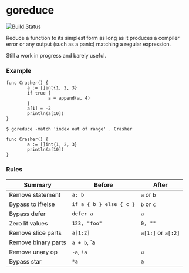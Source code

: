 # goreduce

[![Build Status](https://travis-ci.org/mvdan/goreduce.svg?branch=master)](https://travis-ci.org/mvdan/goreduce)

Reduce a function to its simplest form as long as it produces a compiler
error or any output (such as a panic) matching a regular expression.

Still a work in progress and barely useful.

### Example

```
func Crasher() {
        a := []int{1, 2, 3}
        if true {
                a = append(a, 4)
        }
        a[1] = -2
        println(a[10])
}
```

	$ goreduce -match 'index out of range' . Crasher

```
func Crasher() {
        a := []int{1, 2, 3}
        println(a[10])
}
```

### Rules

| Summary             | Before                  | After              |
| ------------------- | ----------------------- | ------------------ |
| Remove statement    | `a; b`                  | `a` or `b`         |
| Bypass to if/else   | `if a { b } else { c }` | `b` or `c`         |
| Bypass defer        | `defer a`               | `a`                |
| Zero lit values     | `123, "foo"`            | `0, ""`            |
| Remove slice parts  | `a[1:2]`                | `a[1:]` or `a[:2]` |
| Remove binary parts | `a + b`, `a || b`       | `a` or `b`         |
| Remove unary op     | `-a`, `!a`              | `a`                |
| Bypass star         | `*a`                    | `a`                |
